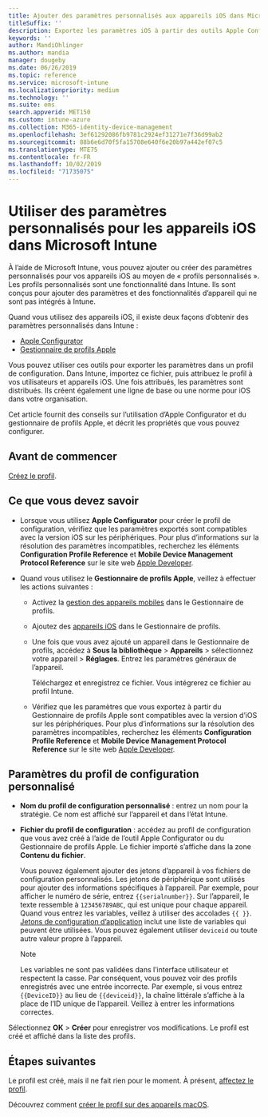 ```yaml
---
title: Ajouter des paramètres personnalisés aux appareils iOS dans Microsoft Intune - Azure | Microsoft Docs
titleSuffix: ''
description: Exportez les paramètres iOS à partir des outils Apple Configurator ou Gestionnaire de profils Apple, puis importez-les dans Microsoft Intune. Ces paramètres peuvent créer, utiliser et contrôler les paramètres et fonctionnalités personnalisés sur les appareils iOS. Vous pouvez ensuite assigner ou distribuer ce profil personnalisé aux appareils iOS de votre organisation pour créer une base de référence ou un standard.
keywords: ''
author: MandiOhlinger
ms.author: mandia
manager: dougeby
ms.date: 06/26/2019
ms.topic: reference
ms.service: microsoft-intune
ms.localizationpriority: medium
ms.technology: ''
ms.suite: ems
search.appverid: MET150
ms.custom: intune-azure
ms.collection: M365-identity-device-management
ms.openlocfilehash: 3ef61292086fb9781c2924ef31271e7f36d99ab2
ms.sourcegitcommit: 88b6e6d70f5fa15708e640f6e20b97a442ef07c5
ms.translationtype: MTE75
ms.contentlocale: fr-FR
ms.lasthandoff: 10/02/2019
ms.locfileid: "71735075"
---
```

# <a name="use-custom-settings-for-ios-devices-in-microsoft-intune"></a>Utiliser des paramètres personnalisés pour les appareils iOS dans Microsoft Intune

À l’aide de Microsoft Intune, vous pouvez ajouter ou créer des paramètres personnalisés pour vos appareils iOS au moyen de « profils personnalisés ». Les profils personnalisés sont une fonctionnalité dans Intune. Ils sont conçus pour ajouter des paramètres et des fonctionnalités d’appareil qui ne sont pas intégrés à Intune.

Quand vous utilisez des appareils iOS, il existe deux façons d’obtenir des paramètres personnalisés dans Intune :

- [Apple Configurator](https://itunes.apple.com/app/apple-configurator-2/id1037126344?mt=12)
- [Gestionnaire de profils Apple](https://support.apple.com/profile-manager)

Vous pouvez utiliser ces outils pour exporter les paramètres dans un profil de configuration. Dans Intune, importez ce fichier, puis attribuez le profil à vos utilisateurs et appareils iOS. Une fois attribués, les paramètres sont distribués. Ils créent également une ligne de base ou une norme pour iOS dans votre organisation.

Cet article fournit des conseils sur l’utilisation d’Apple Configurator et du gestionnaire de profils Apple, et décrit les propriétés que vous pouvez configurer.

## <a name="before-you-begin"></a>Avant de commencer

[Créez le profil](device-profile-create.md).

## <a name="what-you-need-to-know"></a>Ce que vous devez savoir

- Lorsque vous utilisez **Apple Configurator** pour créer le profil de configuration, vérifiez que les paramètres exportés sont compatibles avec la version iOS sur les périphériques. Pour plus d’informations sur la résolution des paramètres incompatibles, recherchez les éléments **Configuration Profile Reference** et **Mobile Device Management Protocol Reference** sur le site web [Apple Developer](https://developer.apple.com/).

- Quand vous utilisez le **Gestionnaire de profils Apple**, veillez à effectuer les actions suivantes :

  - Activez la [gestion des appareils mobiles](https://help.apple.com/serverapp/mac/5.7/#/apd05B9B761-D390-4A75-9251-E9AD29A61D0C) dans le Gestionnaire de profils.
  - Ajoutez des [appareils iOS](https://help.apple.com/profilemanager/mac/5.7/#/pm9onzap1984) dans le Gestionnaire de profils.
  - Une fois que vous avez ajouté un appareil dans le Gestionnaire de profils, accédez à **Sous la bibliothèque**  > **Appareils** > sélectionnez votre appareil > **Réglages**. Entrez les paramètres généraux de l’appareil.

    Téléchargez et enregistrez ce fichier. Vous intégrerez ce fichier au profil Intune.

  - Vérifiez que les paramètres que vous exportez à partir du Gestionnaire de profils Apple sont compatibles avec la version d’iOS sur les périphériques. Pour plus d’informations sur la résolution des paramètres incompatibles, recherchez les éléments **Configuration Profile Reference** et **Mobile Device Management Protocol Reference** sur le site web [Apple Developer](https://developer.apple.com/).

## <a name="custom-configuration-profile-settings"></a>Paramètres du profil de configuration personnalisé

- **Nom du profil de configuration personnalisé** : entrez un nom pour la stratégie. Ce nom est affiché sur l’appareil et dans l’état Intune.
- **Fichier du profil de configuration** : accédez au profil de configuration que vous avez créé à l’aide de l’outil Apple Configurator ou du Gestionnaire de profils Apple. Le fichier importé s’affiche dans la zone **Contenu du fichier**.

  Vous pouvez également ajouter des jetons d’appareil à vos fichiers de configuration personnalisés. Les jetons de périphérique sont utilisés pour ajouter des informations spécifiques à l’appareil. Par exemple, pour afficher le numéro de série, entrez `{{serialnumber}}`. Sur l’appareil, le texte ressemble à `123456789ABC`, qui est unique pour chaque appareil. Quand vous entrez les variables, veillez à utiliser des accolades `{{ }}`. [Jetons de configuration d’application](../apps/app-configuration-policies-use-ios.md#tokens-used-in-the-property-list) inclut une liste de variables qui peuvent être utilisées. Vous pouvez également utiliser `deviceid` ou toute autre valeur propre à l’appareil.

  > [!NOTE]
  > Les variables ne sont pas validées dans l’interface utilisateur et respectent la casse. Par conséquent, vous pouvez voir des profils enregistrés avec une entrée incorrecte. Par exemple, si vous entrez `{{DeviceID}}` au lieu de `{{deviceid}}`, la chaîne littérale s’affiche à la place de l’ID unique de l’appareil. Veillez à entrer les informations correctes.

Sélectionnez **OK** > **Créer** pour enregistrer vos modifications. Le profil est créé et affiché dans la liste des profils.

## <a name="next-steps"></a>Étapes suivantes

Le profil est créé, mais il ne fait rien pour le moment. À présent, [affectez le profil](device-profile-assign.md).

Découvrez comment [créer le profil sur des appareils macOS](custom-settings-macos.md). 
